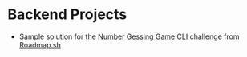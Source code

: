 ﻿# Backend Projects

* Sample solution for the  [Number Gessing Game CLI ](https://github.com/JeissonHrdz/Backend-Projects/tree/main/Number%20Guessing%20Game) challenge from [Roadmap.sh](https://roadmap.sh/projects/number-guessing-game)
